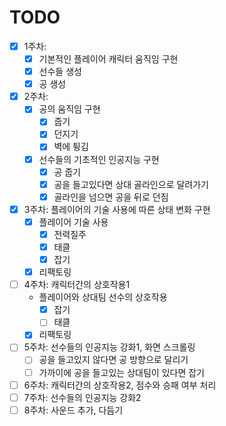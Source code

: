 # TODO
- [x] 1주차: 
  + [x] 기본적인 플레이어 캐릭터 움직임 구현
  + [x] 선수들 생성
  + [x] 공 생성
- [x] 2주차:
  + [x] 공의 움직임 구현
    + [x] 줍기
    + [x] 던지기
    + [x] 벽에 튕김
  + [x] 선수들의 기초적인 인공지능 구현
    + [x] 공 줍기
    + [x] 공을 들고있다면 상대 골라인으로 달려가기
    + [x] 골라인을 넘으면 공을 뒤로 던짐
- [x] 3주차: 플레이어의 기술 사용에 따른 상태 변화 구현
  + [x] 플레이어 기술 사용
    + [x] 전력질주
    + [x] 태클
    + [x] 잡기
  + [x] 리팩토링
- [ ] 4주차: 캐릭터간의 상호작용1
  + 플레이어와 상대팀 선수의 상호작용
    + [x] 잡기
    + [ ] 태클
  + [x] 리팩토링
- [ ] 5주차: 선수들의 인공지능 강화1, 화면 스크롤링
  + [ ] 공을 들고있지 않다면 공 방향으로 달리기
  + [ ] 가까이에 공을 들고있는 상대팀이 있다면 잡기
- [ ] 6주차: 캐릭터간의 상호작용2, 점수와 승패 여부 처리
- [ ] 7주차: 선수들의 인공지능 강화2
- [ ] 8주차: 사운드 추가, 다듬기
